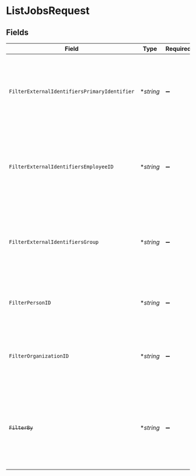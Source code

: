 # ListJobsRequest


## Fields

| Field                                                                                                                   | Type                                                                                                                    | Required                                                                                                                | Description                                                                                                             |
| ----------------------------------------------------------------------------------------------------------------------- | ----------------------------------------------------------------------------------------------------------------------- | ----------------------------------------------------------------------------------------------------------------------- | ----------------------------------------------------------------------------------------------------------------------- |
| `FilterExternalIdentifiersPrimaryIdentifier`                                                                            | **string*                                                                                                               | :heavy_minus_sign:                                                                                                      | Limit the results to documents with an external identifier matching exactly at the specified key.                       |
| `FilterExternalIdentifiersEmployeeID`                                                                                   | **string*                                                                                                               | :heavy_minus_sign:                                                                                                      | Limit the results to documents with an external identifier matching exactly at the specified key.                       |
| `FilterExternalIdentifiersGroup`                                                                                        | **string*                                                                                                               | :heavy_minus_sign:                                                                                                      | Limit the results to documents with an external identifier matching exactly at the specified key.                       |
| `FilterPersonID`                                                                                                        | **string*                                                                                                               | :heavy_minus_sign:                                                                                                      | Limit the results to documents related to a specific person                                                             |
| `FilterOrganizationID`                                                                                                  | **string*                                                                                                               | :heavy_minus_sign:                                                                                                      | _Not yet supported_ Limit the results to documents related to a specific organization                                   |
| ~~`FilterBy`~~                                                                                                          | **string*                                                                                                               | :heavy_minus_sign:                                                                                                      | : warning: ** DEPRECATED **: This will be removed in a future release, please migrate away from it as soon as possible. |